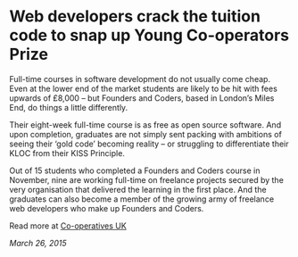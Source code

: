 # Web developers crack the tuition code to snap up Young Co-operators Prize

Full-time courses in software development do not usually come cheap. Even at the lower end of the market students are likely to be hit with fees upwards of £8,000 – but Founders and Coders, based in London’s Miles End, do things a little differently.
 
Their eight-week full-time course is as free as open source software. And upon completion, graduates are not simply sent packing with ambitions of seeing their ‘gold code’ becoming reality – or struggling to differentiate their KLOC from their KISS Principle.
 
Out of 15 students who completed a Founders and Coders course in November, nine are working full-time on freelance projects secured by the very organisation that delivered the learning in the first place. And the graduates can also become a member of the growing army of freelance web developers who make up Founders and Coders.
 
Read more at [Co-operatives UK](http://www.uk.coop/pressrelease/web-developers-crack-tuition-code-snap-young-co-operators-prize) 

*March 26, 2015*